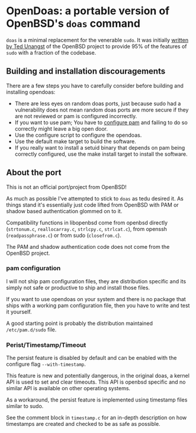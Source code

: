 # OpenDoas: a portable version of OpenBSD's `doas` command

`doas` is a minimal replacement for the venerable `sudo`. It was
initially [written by Ted Unangst](http://www.tedunangst.com/flak/post/doas)
of the OpenBSD project to provide 95% of the features of `sudo` with a
fraction of the codebase.

## Building and installation discouragements

There are a few steps you have to carefully consider before building and installing
opendoas:

* There are less eyes on random doas ports, just because sudo had a vulnerability
  does not mean random doas ports are more secure if they are not reviewed
  or pam is configured incorrectly.
* If you want to use pam; You have to [configure pam](#pam-configuration)
  and failing to do so correctly might leave a big open door.
* Use the configure script to configure the opendoas.
* Use the default make target to build the software.
* If you really want to install a setuid binary that depends on
  pam being correctly configured, use the make install target
  to install the software.

## About the port

This is not an official port/project from OpenBSD!

As much as possible I've attempted to stick to `doas` as tedu desired
it. As things stand it's essentially just code lifted from OpenBSD with
PAM or shadow based authentication glommed on to it.

Compatibility functions in libopenbsd come from openbsd directly
(`strtonum.c`, `reallocarray.c`, `strlcpy.c`, `strlcat.c`),
from openssh (`readpassphrase.c`) or from sudo (`closefrom.c`).

The PAM and shadow authentication code does not come from the OpenBSD project.

### pam configuration

I will not ship pam configuration files, they are distribution specific and
its simply not safe or productive to ship and install those files.

If you want to use opendoas on your system and there is no package that
ships with a working pam configuration file, then you have to write and
test it yourself.

A good starting point is probably the distribution maintained `/etc/pam.d/sudo`
file.

### Perist/Timestamp/Timeout

The persist feature is disabled by default and can be enabled with the configure
flag `--with-timestamp`.

This feature is new and potentially dangerous, in the original doas, a kernel API
is used to set and clear timeouts. This API is openbsd specific and no similar API
is available on other operating systems.

As a workaround, the persist feature is implemented using timestamp files
similar to sudo.

See the comment block in `timestamp.c` for an in-depth description on how
timestamps are created and checked to be as safe as possible.
